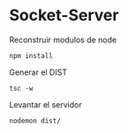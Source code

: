 
# Socket-Server

Reconstruir modulos de node
```
npm install
```

Generar el DIST
```
tsc -w
```

Levantar el servidor
```
nodemon dist/
```